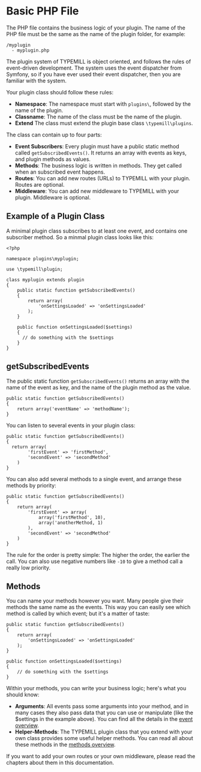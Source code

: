 # Basic PHP File

The PHP file contains the business logic of your plugin. The name of the PHP file must be the same as the name of the plugin folder, for example:

````
/myplugin
  - myplugin.php
````

The plugin system of TYPEMILL is object oriented, and follows the rules of event-driven development. The system uses the event dispatcher from Symfony, so if you have ever used their event dispatcher, then you are familiar with the system.

Your plugin class should follow these rules:

* **Namespace**: The namespace must start with `plugins\`, followed by the name of the plugin.
* **Classname**: The name of the class must be the name of the plugin. 
* **Extend** The class must extend the plugin base class `\typemill\plugins`.

The class can contain up to four parts:

* **Event Subscribers**: Every plugin must have a public static method called `getSubscribedEvents()`. It returns an array with events as keys, and plugin methods as values.
* **Methods**: The business logic is written in methods. They get called when an subscribed event happens.
* **Routes**: You can add new routes (URLs) to TYPEMILL with your plugin. Routes are optional.
* **Middleware**: You can add new middleware to TYPEMILL with your plugin. Middleware is optional.

## Example of a Plugin Class

A minimal plugin class subscribes to at least one event, and contains one subscriber method. So a minmal plugin class looks like this: 

```
<?php

namespace plugins\myplugin;

use \typemill\plugin;

class myplugin extends plugin
{
    public static function getSubscribedEvents()
    {
    	return array(
    		'onSettingsLoaded' => 'onSettingsLoaded'
    	);
    }
    
    public function onSettingsLoaded($settings)
    {
      // do something with the $settings
    }
}
```

## getSubscribedEvents

The public static function `getSubscribedEvents()` returns an array with the name of the event as key, and the name of the plugin method as the value.

````
public static function getSubscribedEvents()
{
	return array('eventName' => 'methodName');  
}
````

You can listen to several events in your plugin class:

````
public static function getSubscribedEvents()
{
  return array(
 	 	'firstEvent' => 'firstMethod',
  		'secondEvent' => 'secondMethod'
  	)
}
````

You can also add several methods to a single event, and arrange these methods by priority:

````
public static function getSubscribedEvents()
{
  	return array(
  		'firstEvent' => array(
  			array('firstMethod', 10),
  			array('anotherMethod, 1)
  		),
  		'secondEvent' => 'secondMethod'
  	)
}
````

The rule for the order is pretty simple: The higher the order, the earlier the call. You can also use negative numbers like `-10` to give a method call a really low priority.

## Methods

You can name your methods however you want. Many people give their methods the same name as the events. This way you can easily see which method is called by which event; but it's a matter of taste:

````
public static function getSubscribedEvents()
{
  	return array(
    	'onSettingsLoaded' => 'onSettingsLoaded'
    );
}
    
public function onSettingsLoaded($settings)
{
	// do something with the $settings
}

````

Within your methods, you can write your business logic; here's what you should know:

* **Arguments**: All events pass some arguments into your method, and in many cases they also pass data that you can use or manipulate (like the $settings in the example above). You can find all the details in the [event overview](/for-plugin-developers/documentation/event-overview).
* **Helper-Methods**: The TYPEMILL plugin class that you extend with your own class provides some useful helper methods. You can read all about these methods in the [methods overview](/for-plugin-developers/documentation/method-overview). 

If you want to add your own routes or your own middleware, please read the chapters about them in this documentation.